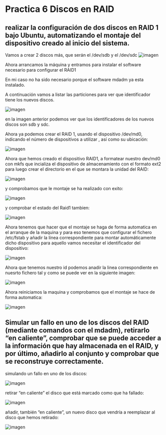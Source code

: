 # Practica 6  Discos en RAID


##  realizar la configuración de dos discos en RAID 1 bajo Ubuntu, automatizando el montaje del dispositivo creado al inicio del sistema. 

Vamos a crear 2 discos más, que serán el /dev/sdb y el /dev/sdc
![imagen](https://github.com/med1015/SWAP2017/blob/master/practica6/creacionDeDiscos.png)

Ahora arrancamos la máquina y entramos para instalar el software necesario para configurar el RAID1

En mi caso no ha sido necesario porque el software mdadm ya esta instalado.

A continuación vamos a listar las particiones para ver que identificador tiene los nuevos discos. 

![imagen](https://github.com/med1015/SWAP2017/blob/master/practica6/fdisk-l.png)

en la imagen anterior podemos ver que los identificadores de los nuevos discos
son sdb y sdc.

Ahora ya podemos crear el RAID 1, usando el dispositivo /dev/md0, indicando el
número de dispositivos a utilizar , así como su ubicación: 

![imagen](https://github.com/med1015/SWAP2017/blob/master/practica6/mdadmDevices.png)

Ahora que hemos creado el dispositivo RAID1, a formatear nuestro dev/md0 con mkfs que incializa el dispositivo de almacenamiento con el formato ext2 para luego crear el directorio en el que se montara la unidad del RAID:

![imagen](https://github.com/med1015/SWAP2017/blob/master/practica6/mkfs&mount.png)

y comprobamos que le montaje se ha realizado con exito:

![imagen](https://github.com/med1015/SWAP2017/blob/master/practica6/comprobarMount.png)

y comprobar el estado del Raid1 tambien:

![imagen](https://github.com/med1015/SWAP2017/blob/master/practica6/comprobarMdadm.png)

Ahora tenemos que hacer que el montaje se haga de forma automatica en el arranque de la maquina y para eso tenemos que configurar el fichero /etc/fstab y añadir la línea correspondiente para montar automáticamente dicho dispositivo para aquello vamos necesitar el identificador del dispositivo:

![imagen](https://github.com/med1015/SWAP2017/blob/master/practica6/listDev.png)

Ahora que tenemos nuestro id podemos anadir la linea correspondiente en nuesrto fichero tal y como se puede ver en la siguiente imagen:

![imagen](https://github.com/med1015/SWAP2017/blob/master/practica6/nano.png)

Ahora reiniciamos la maquina y comprobamos que el montaje se hace de forma automatica:

![imagen](https://github.com/med1015/SWAP2017/blob/master/practica6/comprobarMdadmDespues.png)

## Simular un fallo en uno de los discos del RAID (mediante comandos con el mdadm), retirarlo “en caliente”, comprobar que se puede acceder a la información que hay almacenada en el RAID, y por último, añadirlo al conjunto y comprobar que se reconstruye correctamente.

 simulando un fallo en uno de los discos:

![imagen](https://github.com/med1015/SWAP2017/blob/master/practica6/simuloFallo.png)

 retirar “en caliente” el disco que está marcado como que ha fallado:
 
 ![imagen](https://github.com/med1015/SWAP2017/blob/master/practica6/remove.png)
  
añadir, también “en caliente”, un nuevo disco que vendría a reemplazar al disco que hemos retirado: 

![imagen](https://github.com/med1015/SWAP2017/blob/master/practica6/addDevice.png)
